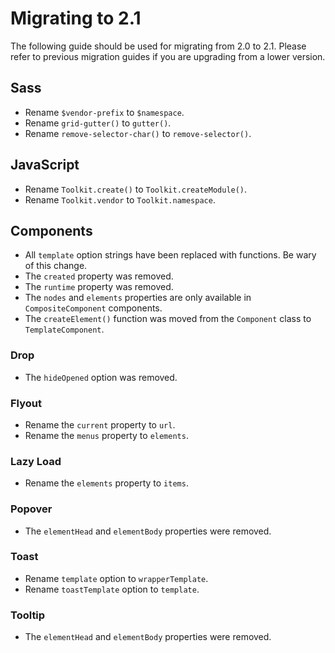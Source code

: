 # Migrating to 2.1 #

The following guide should be used for migrating from 2.0 to 2.1. Please refer to previous migration guides if you are upgrading from a lower version.

## Sass ##

* Rename `$vendor-prefix` to `$namespace`.
* Rename `grid-gutter()` to `gutter()`.
* Rename `remove-selector-char()` to `remove-selector()`.

## JavaScript ##

* Rename `Toolkit.create()` to `Toolkit.createModule()`.
* Rename `Toolkit.vendor` to `Toolkit.namespace`.

## Components ##

* All `template` option strings have been replaced with functions. Be wary of this change.
* The `created` property was removed.
* The `runtime` property was removed.
* The `nodes` and `elements` properties are only available in `CompositeComponent` components.
* The `createElement()` function was moved from the `Component` class to `TemplateComponent`.

### Drop ###

* The `hideOpened` option was removed.

### Flyout ###

* Rename the `current` property to `url`.
* Rename the `menus` property to `elements`.

### Lazy Load ###

* Rename the `elements` property to `items`.

### Popover ###

* The `elementHead` and `elementBody` properties were removed.

### Toast ###

* Rename `template` option to `wrapperTemplate`.
* Rename `toastTemplate` option to `template`.

### Tooltip ###

* The `elementHead` and `elementBody` properties were removed.
